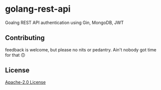 # golang-rest-api
Goalng REST API authentication using Gin, MongoDB, JWT


## Contributing

 feedback is welcome, but please no nits or pedantry. Ain't nobody got time for that 🙃

## License

[Apache-2.0 License](LICENSE)
